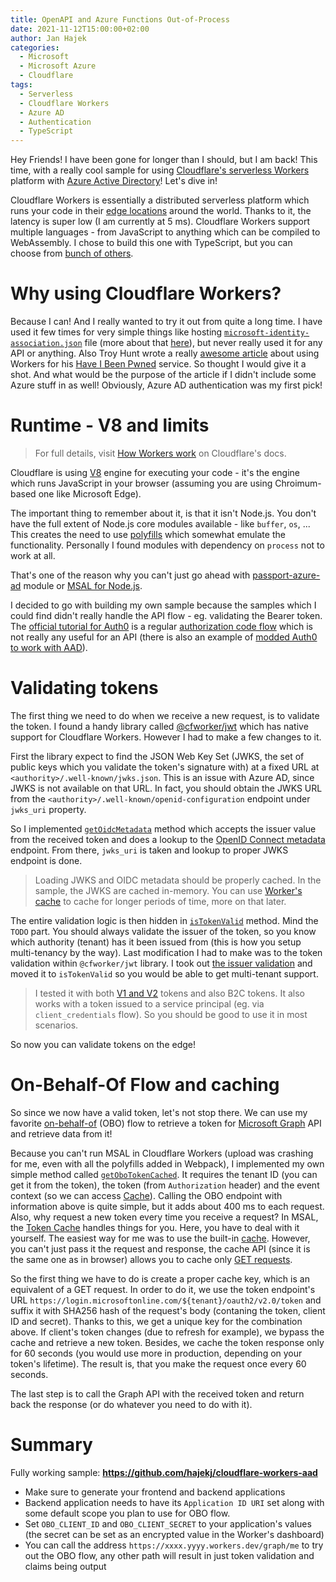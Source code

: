 ```yaml
---
title: OpenAPI and Azure Functions Out-of-Process
date: 2021-11-12T15:00:00+02:00
author: Jan Hajek
categories:
  - Microsoft
  - Microsoft Azure
  - Cloudflare
tags:
  - Serverless
  - Cloudflare Workers
  - Azure AD
  - Authentication
  - TypeScript
---
```


Hey Friends! I have been gone for longer than I should, but I am back! This time, with a really cool sample for using [Cloudflare's serverless Workers](https://workers.cloudflare.com/) platform with [Azure Active Directory](https://azure.microsoft.com/en-us/services/active-directory/?cdn=disable)! Let's dive in!

Cloudflare Workers is essentially a distributed serverless platform which runs your code in their [edge locations](https://www.cloudflare.com/network/) around the world. Thanks to it, the latency is super low (I am currently at 5 ms). Cloudflare Workers support multiple languages - from JavaScript to anything which can be compiled to WebAssembly. I chose to build this one with TypeScript, but you can choose from [bunch of others](https://developers.cloudflare.com/workers/platform/languages).

# Why using Cloudflare Workers?
Because I can! And I really wanted to try it out from quite a long time. I have used it few times for very simple things like hosting [`microsoft-identity-association.json`](https://docs.microsoft.com/en-us/azure/active-directory/develop/howto-configure-publisher-domain#to-verify-a-new-domain-for-your-app) file (more about that [here](https://hajekj.net/2020/11/26/cross-tenant-publisher-verification/)), but never really used it for any API or anything. Also Troy Hunt wrote a really [awesome article](https://www.troyhunt.com/serverless-to-the-max-doing-big-things-for-small-dollars-with-cloudflare-workers-and-azure-functions/) about using Workers for his [Have I Been Pwned](https://haveibeenpwned.com/) service. So thought I would give it a shot. And what would be the purpose of the article if I didn't include some Azure stuff in as well! Obviously, Azure AD authentication was my first pick!

# Runtime - V8 and limits
> For full details, visit [How Workers work](https://developers.cloudflare.com/workers/learning/how-workers-works) on Cloudflare's docs.

Cloudflare is using [V8](https://www.cloudflare.com/learning/serverless/glossary/what-is-chrome-v8/) engine for executing your code - it's the engine which runs JavaScript in your browser (assuming you are using Chroimum-based one like Microsoft Edge).

The important thing to remember about it, is that it isn't Node.js. You don't have the full extent of Node.js core modules available - like `buffer`, `os`, ... This creates the need to use [polyfills](https://webpack.js.org/configuration/resolve/#resolvefallback) which somewhat emulate the functionality. Personally I found modules with dependency on `process` not to work at all.

That's one of the reason why you can't just go ahead with [passport-azure-ad](https://www.npmjs.com/package/passport-azure-ad) module or [MSAL for Node.js](https://www.npmjs.com/package/@azure/msal-node).

I decided to go with building my own sample because the samples which I could find didn't really handle the API flow - eg. validating the Bearer token. The [official tutorial for Auth0](https://developers.cloudflare.com/workers/tutorials/authorize-users-with-auth0) is a regular [authorization code flow](https://docs.microsoft.com/en-us/azure/active-directory/develop/v2-oauth2-auth-code-flow) which is not really any useful for an API (there is also an example of [modded Auth0 to work with AAD](https://github.com/bradyjoslin/workers-azuread-example)).

# Validating tokens
The first thing we need to do when we receive a new request, is to validate the token. I found a handy library called [@cfworker/jwt](https://www.npmjs.com/package/@cfworker/jwt) which has native support for Cloudflare Workers. However I had to make a few changes to it.

First the library expect to find the JSON Web Key Set (JWKS, the set of public keys which you validate the token's signature with) at a fixed URL at `<authority>/.well-known/jwks.json`. This is an issue with Azure AD, since JWKS is not available on that URL. In fact, you should obtain the JWKS URL from the `<authority>/.well-known/openid-configuration` endpoint under `jwks_uri` property.

So I implemented [`getOidcMetadata`](https://github.com/hajekj/cloudflare-workers-aad/blob/master/src/utils/jwt/jwks.ts#L13) method which accepts the issuer value from the received token and does a lookup to the [OpenID Connect metadata](https://openid.net/specs/openid-connect-discovery-1_0.html) endpoint. From there, `jwks_uri` is taken and lookup to proper JWKS endpoint is done.

> Loading JWKS and OIDC metadata should be properly cached. In the sample, the JWKS are cached in-memory. You can use [Worker's cache](https://developers.cloudflare.com/workers/runtime-apis/cache) to cache for longer periods of time, more on that later.

The entire validation logic is then hidden in [`isTokenValid`](https://github.com/hajekj/cloudflare-workers-aad/blob/master/src/authentication/isTokenValid.ts) method. Mind the `TODO` part. You should always validate the issuer of the token, so you know which authority (tenant) has it been issued from (this is how you setup multi-tenancy by the way). Last modification I had to make was to the token validation within `@cfworker/jwt` library. I took out [the issuer validation](https://github.com/cfworker/cfworker/blob/main/packages/jwt/src/parse.ts#L53) and moved it to `isTokenValid` so you would be able to get multi-tenant support.

> I tested it with both [V1 and V2](https://docs.microsoft.com/en-us/azure/active-directory/develop/access-tokens#v10-and-v20) tokens and also B2C tokens. It also works with a token issued to a service principal (eg. via `client_credentials` flow). So you should be good to use it in most scenarios.

So now you can validate tokens on the edge!

# On-Behalf-Of Flow and caching
So since we now have a valid token, let's not stop there. We can use my favorite [on-behalf-of](https://docs.microsoft.com/en-us/azure/active-directory/develop/v2-oauth2-on-behalf-of-flow) (OBO) flow to retrieve a token for [Microsoft Graph](https://graph.microsoft.com) API and retrieve data from it!

Because you can't run MSAL in Cloudflare Workers (upload was crashing for me, even with all the polyfills added in Webpack), I implemented my own simple method called [`getOboTokenCached`](https://github.com/hajekj/cloudflare-workers-aad/blob/master/src/authentication/getOboTokenCached.ts). It requires the tenant ID (you can get it from the token), the token (from `Authorization` header) and the event context (so we can access [Cache](https://developers.cloudflare.com/workers/runtime-apis/cache)). Calling the OBO endpoint with information above is quite simple, but it adds about 400 ms to each request. Also, why request a new token every time you receive a request? In MSAL, the [Token Cache](https://docs.microsoft.com/en-us/azure/active-directory/develop/msal-acquire-cache-tokens) handles things for you. Here, you have to deal with it yourself. The easiest way for me was to use the built-in [cache](https://developers.cloudflare.com/workers/runtime-apis/cache). However, you can't just pass it the request and response, the cache API (since it is the same one as in browser) allows you to cache only [GET requests](https://developers.cloudflare.com/workers/runtime-apis/cache#invalid-parameters).

So the first thing we have to do is create a proper cache key, which is an equivalent of a GET request. In order to do it, we use the token endpoint's URL `https://login.microsoftonline.com/${tenant}/oauth2/v2.0/token` and suffix it with SHA256 hash of the request's body (contaning the token, client ID and secret). Thanks to this, we get a unique key for the combination above. If client's token changes (due to refresh for example), we bypass the cache and retrieve a new token. Besides, we cache the token response only for 60 seconds (you would use more in production, depending on your token's lifetime). The result is, that you make the request once every 60 seconds.

The last step is to call the Graph API with the received token and return back the response (or do whatever you need to do with it).

# Summary

Fully working sample: **https://github.com/hajekj/cloudflare-workers-aad**

* Make sure to generate your frontend and backend applications
* Backend application needs to have its `Application ID URI` set along with some default scope you plan to use for OBO flow.
* Set `OBO_CLIENT_ID` and `OBO_CLIENT_SECRET` to your application's values (the secret can be set as an encrypted value in the Worker's dashboard)
* You can call the address `https://xxxx.yyyy.workers.dev/graph/me` to try out the OBO flow, any other path will result in just token validation and claims being output